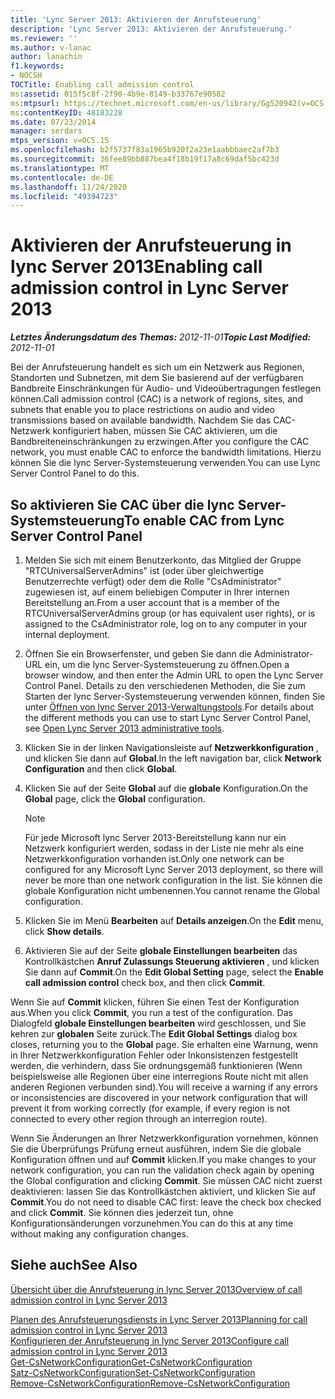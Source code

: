 ```yaml
---
title: 'Lync Server 2013: Aktivieren der Anrufsteuerung'
description: 'Lync Server 2013: Aktivieren der Anrufsteuerung.'
ms.reviewer: ''
ms.author: v-lanac
author: lanachin
f1.keywords:
- NOCSH
TOCTitle: Enabling call admission control
ms:assetid: 015f5c8f-2f90-4b9e-8149-b33767e90582
ms:mtpsurl: https://technet.microsoft.com/en-us/library/Gg520942(v=OCS.15)
ms:contentKeyID: 48183228
ms.date: 07/23/2014
manager: serdars
mtps_version: v=OCS.15
ms.openlocfilehash: b2f5737f83a1965b920f2a23e1aabbbaec2af7b3
ms.sourcegitcommit: 36fee89bb887bea4f18b19f17a8c69daf5bc423d
ms.translationtype: MT
ms.contentlocale: de-DE
ms.lasthandoff: 11/24/2020
ms.locfileid: "49394723"
---
```

# <a name="enabling-call-admission-control-in-lync-server-2013"></a><span data-ttu-id="0157a-103">Aktivieren der Anrufsteuerung in lync Server 2013</span><span class="sxs-lookup"><span data-stu-id="0157a-103">Enabling call admission control in Lync Server 2013</span></span>

<div data-xmlns="http://www.w3.org/1999/xhtml">

<div class="topic" data-xmlns="http://www.w3.org/1999/xhtml" data-msxsl="urn:schemas-microsoft-com:xslt" data-cs="https://msdn.microsoft.com/">

<div data-asp="https://msdn2.microsoft.com/asp">



</div>

<div id="mainSection">

<div id="mainBody"><span data-ttu-id="0157a-104">

<span> </span></span><span class="sxs-lookup"><span data-stu-id="0157a-104">

<span> </span></span></span>

<span data-ttu-id="0157a-105">_**Letztes Änderungsdatum des Themas:** 2012-11-01_</span><span class="sxs-lookup"><span data-stu-id="0157a-105">_**Topic Last Modified:** 2012-11-01_</span></span>

<span data-ttu-id="0157a-106">Bei der Anrufsteuerung handelt es sich um ein Netzwerk aus Regionen, Standorten und Subnetzen, mit dem Sie basierend auf der verfügbaren Bandbreite Einschränkungen für Audio- und Videoübertragungen festlegen können.</span><span class="sxs-lookup"><span data-stu-id="0157a-106">Call admission control (CAC) is a network of regions, sites, and subnets that enable you to place restrictions on audio and video transmissions based on available bandwidth.</span></span> <span data-ttu-id="0157a-107">Nachdem Sie das CAC-Netzwerk konfiguriert haben, müssen Sie CAC aktivieren, um die Bandbreiteneinschränkungen zu erzwingen.</span><span class="sxs-lookup"><span data-stu-id="0157a-107">After you configure the CAC network, you must enable CAC to enforce the bandwidth limitations.</span></span> <span data-ttu-id="0157a-108">Hierzu können Sie die lync Server-Systemsteuerung verwenden.</span><span class="sxs-lookup"><span data-stu-id="0157a-108">You can use Lync Server Control Panel to do this.</span></span>

<div>

## <a name="to-enable-cac-from-lync-server-control-panel"></a><span data-ttu-id="0157a-109">So aktivieren Sie CAC über die lync Server-Systemsteuerung</span><span class="sxs-lookup"><span data-stu-id="0157a-109">To enable CAC from Lync Server Control Panel</span></span>

1.  <span data-ttu-id="0157a-110">Melden Sie sich mit einem Benutzerkonto, das Mitglied der Gruppe "RTCUniversalServerAdmins" ist (oder über gleichwertige Benutzerrechte verfügt) oder dem die Rolle "CsAdministrator" zugewiesen ist, auf einem beliebigen Computer in Ihrer internen Bereitstellung an.</span><span class="sxs-lookup"><span data-stu-id="0157a-110">From a user account that is a member of the RTCUniversalServerAdmins group (or has equivalent user rights), or is assigned to the CsAdministrator role, log on to any computer in your internal deployment.</span></span>

2.  <span data-ttu-id="0157a-111">Öffnen Sie ein Browserfenster, und geben Sie dann die Administrator-URL ein, um die lync Server-Systemsteuerung zu öffnen.</span><span class="sxs-lookup"><span data-stu-id="0157a-111">Open a browser window, and then enter the Admin URL to open the Lync Server Control Panel.</span></span> <span data-ttu-id="0157a-112">Details zu den verschiedenen Methoden, die Sie zum Starten der lync Server-Systemsteuerung verwenden können, finden Sie unter [Öffnen von lync Server 2013-Verwaltungstools](lync-server-2013-open-lync-server-administrative-tools.md).</span><span class="sxs-lookup"><span data-stu-id="0157a-112">For details about the different methods you can use to start Lync Server Control Panel, see [Open Lync Server 2013 administrative tools](lync-server-2013-open-lync-server-administrative-tools.md).</span></span>

3.  <span data-ttu-id="0157a-113">Klicken Sie in der linken Navigationsleiste auf **Netzwerkkonfiguration** , und klicken Sie dann auf **Global**.</span><span class="sxs-lookup"><span data-stu-id="0157a-113">In the left navigation bar, click **Network Configuration** and then click **Global**.</span></span>

4.  <span data-ttu-id="0157a-114">Klicken Sie auf der Seite **Global** auf die **globale** Konfiguration.</span><span class="sxs-lookup"><span data-stu-id="0157a-114">On the **Global** page, click the **Global** configuration.</span></span>
    
    <div>
    

    > [!NOTE]  
    > <span data-ttu-id="0157a-115">Für jede Microsoft lync Server 2013-Bereitstellung kann nur ein Netzwerk konfiguriert werden, sodass in der Liste nie mehr als eine Netzwerkkonfiguration vorhanden ist.</span><span class="sxs-lookup"><span data-stu-id="0157a-115">Only one network can be configured for any Microsoft Lync Server 2013 deployment, so there will never be more than one network configuration in the list.</span></span> <span data-ttu-id="0157a-116">Sie können die globale Konfiguration nicht umbenennen.</span><span class="sxs-lookup"><span data-stu-id="0157a-116">You cannot rename the Global configuration.</span></span>

    
    </div>

5.  <span data-ttu-id="0157a-117">Klicken Sie im Menü **Bearbeiten** auf **Details anzeigen**.</span><span class="sxs-lookup"><span data-stu-id="0157a-117">On the **Edit** menu, click **Show details**.</span></span>

6.  <span data-ttu-id="0157a-118">Aktivieren Sie auf der Seite **globale Einstellungen bearbeiten** das Kontrollkästchen **Anruf Zulassungs Steuerung aktivieren** , und klicken Sie dann auf **Commit**.</span><span class="sxs-lookup"><span data-stu-id="0157a-118">On the **Edit Global Setting** page, select the **Enable call admission control** check box, and then click **Commit**.</span></span>

<span data-ttu-id="0157a-119">Wenn Sie auf **Commit** klicken, führen Sie einen Test der Konfiguration aus.</span><span class="sxs-lookup"><span data-stu-id="0157a-119">When you click **Commit**, you run a test of the configuration.</span></span> <span data-ttu-id="0157a-120">Das Dialogfeld **globale Einstellungen bearbeiten** wird geschlossen, und Sie kehren zur **globalen** Seite zurück.</span><span class="sxs-lookup"><span data-stu-id="0157a-120">The **Edit Global Settings** dialog box closes, returning you to the **Global** page.</span></span> <span data-ttu-id="0157a-121">Sie erhalten eine Warnung, wenn in Ihrer Netzwerkkonfiguration Fehler oder Inkonsistenzen festgestellt werden, die verhindern, dass Sie ordnungsgemäß funktionieren (Wenn beispielsweise alle Regionen über eine interregions Route nicht mit allen anderen Regionen verbunden sind).</span><span class="sxs-lookup"><span data-stu-id="0157a-121">You will receive a warning if any errors or inconsistencies are discovered in your network configuration that will prevent it from working correctly (for example, if every region is not connected to every other region through an interregion route).</span></span>

<span data-ttu-id="0157a-122">Wenn Sie Änderungen an Ihrer Netzwerkkonfiguration vornehmen, können Sie die Überprüfungs Prüfung erneut ausführen, indem Sie die globale Konfiguration öffnen und auf **Commit** klicken.</span><span class="sxs-lookup"><span data-stu-id="0157a-122">If you make changes to your network configuration, you can run the validation check again by opening the Global configuration and clicking **Commit**.</span></span> <span data-ttu-id="0157a-123">Sie müssen CAC nicht zuerst deaktivieren: lassen Sie das Kontrollkästchen aktiviert, und klicken Sie auf **Commit**.</span><span class="sxs-lookup"><span data-stu-id="0157a-123">You do not need to disable CAC first: leave the check box checked and click **Commit**.</span></span> <span data-ttu-id="0157a-124">Sie können dies jederzeit tun, ohne Konfigurationsänderungen vorzunehmen.</span><span class="sxs-lookup"><span data-stu-id="0157a-124">You can do this at any time without making any configuration changes.</span></span>

</div>

<div>

## <a name="see-also"></a><span data-ttu-id="0157a-125">Siehe auch</span><span class="sxs-lookup"><span data-stu-id="0157a-125">See Also</span></span>


[<span data-ttu-id="0157a-126">Übersicht über die Anrufsteuerung in lync Server 2013</span><span class="sxs-lookup"><span data-stu-id="0157a-126">Overview of call admission control in Lync Server 2013</span></span>](lync-server-2013-overview-of-call-admission-control.md)  


[<span data-ttu-id="0157a-127">Planen des Anrufsteuerungsdiensts in Lync Server 2013</span><span class="sxs-lookup"><span data-stu-id="0157a-127">Planning for call admission control in Lync Server 2013</span></span>](lync-server-2013-planning-for-call-admission-control.md)  
[<span data-ttu-id="0157a-128">Konfigurieren der Anrufsteuerung in lync Server 2013</span><span class="sxs-lookup"><span data-stu-id="0157a-128">Configure call admission control in Lync Server 2013</span></span>](lync-server-2013-configure-call-admission-control.md)  
[<span data-ttu-id="0157a-129">Get-CsNetworkConfiguration</span><span class="sxs-lookup"><span data-stu-id="0157a-129">Get-CsNetworkConfiguration</span></span>](https://docs.microsoft.com/powershell/module/skype/Get-CsNetworkConfiguration)  
[<span data-ttu-id="0157a-130">Satz-CsNetworkConfiguration</span><span class="sxs-lookup"><span data-stu-id="0157a-130">Set-CsNetworkConfiguration</span></span>](https://docs.microsoft.com/powershell/module/skype/Set-CsNetworkConfiguration)  
[<span data-ttu-id="0157a-131">Remove-CsNetworkConfiguration</span><span class="sxs-lookup"><span data-stu-id="0157a-131">Remove-CsNetworkConfiguration</span></span>](https://docs.microsoft.com/powershell/module/skype/Remove-CsNetworkConfiguration)  
  

<span data-ttu-id="0157a-132"></div>

</div>

<span> </span>

</div>

</div>

</span><span class="sxs-lookup"><span data-stu-id="0157a-132"></div>

</div>

<span> </span>

</div>

</div>

</span></span></div>

